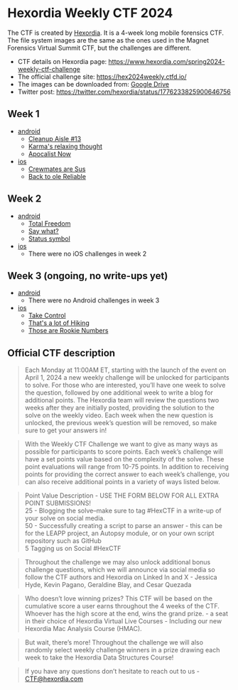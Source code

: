 # Hexordia Weekly CTF 2024

The CTF is created by [Hexordia](https://www.hexordia.com). It is a 4-week long mobile forensics CTF. The file system images are the same as the ones used in the Magnet Forensics Virtual Summit CTF, but the challenges are different.

- CTF details on Hexordia page: <https://www.hexordia.com/spring2024-weekly-ctf-challenge>
- The official challenge site: <https://hex2024weekly.ctfd.io/>
- The images can be downloaded from: [Google Drive](https://drive.google.com/drive/folders/1zynwO2BaccA2EOTcRYhKV5CjKuWWU2l6)
- Twitter post: <https://twitter.com/hexordia/status/1776233825900646756>

## Week 1

- [android](android/week-1)
    - [Cleanup Aisle #13](android/week-1/Cleanup-Aisle-13)
    - [Karma's relaxing thought](android/week-1/Karmas-relaxing-thought)
    - [Apocalist Now](android/week-1/Apocalist-Now)
- [ios](ios/week-1)
    - [Crewmates are Sus](ios/week-1/Crewmates-are-Sus)
    - [Back to ole Reliable](ios/week-1/Back-to-ole-Reliable)

## Week 2

- [android](android/week-2)
    - [Total Freedom](android/week-2/Total-Freedom)
    - [Say what?](android/week-2/Say-what)
    - [Status symbol](android/week-2/Status-symbol)
- [ios](ios/week-2)
    - There were no iOS challenges in week 2

## Week 3 (ongoing, no write-ups yet)

- [android](android/week-3)
    - There were no Android challenges in week 3
- [ios](ios/week-3)
    - [Take Control](ios/week-3/Take-Control)
    - [That's a lot of Hiking](ios/week-3/Thats-a-lot-of-Hiking)
    - [Those are Rookie Numbers](ios/week-3/Those-are-Rookie-Numbers)

## Official CTF description

> Each Monday at 11:00AM ET, starting with the launch of the event on April 1, 2024 a new weekly challenge will be unlocked for participants to solve. For those who are interested, you’ll have one week to solve the question, followed by one additional week to write a blog for additional points. The Hexordia team will review the questions two weeks after they are initially posted, providing the solution to the solve on the weekly video. Each week when the new question is unlocked, the previous week’s question will be removed, so make sure to get your answers in!

> With the Weekly CTF Challenge we want to give as many ways as possible for participants to score points. Each week’s challenge will have a set points value based on the complexity of the solve. These point evaluations will range from 10-75 points. In addition to receiving points for providing the correct answer to each week’s challenge, you can also receive additional points in a variety of ways listed below.

> Point Value Description - USE THE FORM BELOW FOR ALL EXTRA POINT SUBMISSIONS!<br>
25 - Blogging the solve–make sure to tag #HexCTF in a write-up of your solve on social media.<br>
50 - Successfully creating a script to parse an answer - this can be for the LEAPP project, an Autopsy module, or on your own script repository such as GitHub<br>
5 Tagging us on Social #HexCTF

> Throughout the challenge we may also unlock additional bonus challenge questions, which we will announce via social media so follow the CTF authors and Hexordia on Linked In and X - Jessica Hyde, Kevin Pagano, Geraldine Blay, and Cesar Quezada

> Who doesn’t love winning prizes? This CTF will be based on the cumulative score a user earns throughout the 4 weeks of the CTF. Whoever has the high score at the end, wins the grand prize. - a seat in their choice of Hexordia Virtual Live Courses - Including our new Hexordia Mac Analysis Course (HMAC).  

> But wait, there’s more! Throughout the challenge we will also randomly select weekly challenge winners in a prize drawing each week to take the Hexordia Data Structures Course!

> If you have any questions don’t hesitate to reach out to us - CTF@hexordia.com
